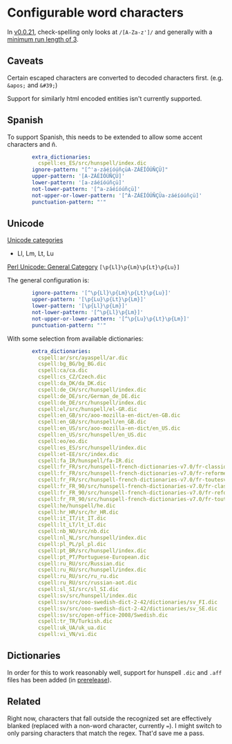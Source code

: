 # Configurable word characters

In [v0.0.21](https://github.com/check-spelling/check-spelling/releases/tag/v0.0.21), check-spelling only looks at `/[A-Za-z']/` and generally with a [minimum run length of 3](Configuration#shortest_word).

## Caveats

Certain escaped characters are converted to decoded characters first. (e.g. `&apos;` and `&#39;`)

Support for similarly html encoded entities isn't currently supported.

## Spanish

To support Spanish, this needs to be extended to allow some accent characters and ñ.

```yaml
        extra_dictionaries:
          cspell:es_ES/src/hunspell/index.dic
        ignore-pattern: "[^'a-záéíóúñçüA-ZÁÉÍÓÚÑÇÜ]"
        upper-pattern: '[A-ZÁÉÍÓÚÑÇÜ]'
        lower-pattern: '[a-záéíóúñçü]'
        not-lower-pattern: '[^a-záéíóúñçü]'
        not-upper-or-lower-pattern: '[^A-ZÁÉÍÓÚÑÇÜa-záéíóúñçü]'
        punctuation-pattern: "'"
```

## Unicode

[Unicode categories](https://www.compart.com/en/unicode/category)
* Ll, Lm, Lt, Lu

[Perl Unicode: General Category](https://perldoc.perl.org/perlunicode#General_Category)
 `[\p{Ll}\p{Lm}\p{Lt}\p{Lu}]`

The general configuration is:

```yaml
        ignore-pattern: '[^\p{Ll}\p{Lm}\p{Lt}\p{Lu}]'
        upper-pattern: '[\p{Lu}\p{Lt}\p{Lm}]'
        lower-pattern: '[\p{Ll}\p{Lm}]'
        not-lower-pattern: '[^\p{Ll}\p{Lm}]'
        not-upper-or-lower-pattern: '[^\p{Lu}\p{Lt}\p{Lm}]'
        punctuation-pattern: "'"
```

With some selection from available dictionaries:

```yaml
        extra_dictionaries:
          cspell:ar/src/ayaspell/ar.dic
          cspell:bg_BG/bg_BG.dic
          cspell:ca/ca.dic
          cspell:cs_CZ/Czech.dic
          cspell:da_DK/da_DK.dic
          cspell:de_CH/src/hunspell/index.dic
          cspell:de_DE/src/German_de_DE.dic
          cspell:de_DE/src/hunspell/index.dic
          cspell:el/src/hunspell/el-GR.dic
          cspell:en_GB/src/aoo-mozilla-en-dict/en-GB.dic
          cspell:en_GB/src/hunspell/en_GB.dic
          cspell:en_US/src/aoo-mozilla-en-dict/en_US.dic
          cspell:en_US/src/hunspell/en_US.dic
          cspell:eo/eo.dic
          cspell:es_ES/src/hunspell/index.dic
          cspell:et-EE/src/index.dic
          cspell:fa_IR/hunspell/fa-IR.dic
          cspell:fr_FR/src/hunspell-french-dictionaries-v7.0/fr-classique.dic
          cspell:fr_FR/src/hunspell-french-dictionaries-v7.0/fr-reforme1990.dic
          cspell:fr_FR/src/hunspell-french-dictionaries-v7.0/fr-toutesvariantes.dic
          cspell:fr_FR_90/src/hunspell-french-dictionaries-v7.0/fr-classique.dic
          cspell:fr_FR_90/src/hunspell-french-dictionaries-v7.0/fr-reforme1990.dic
          cspell:fr_FR_90/src/hunspell-french-dictionaries-v7.0/fr-toutesvariantes.dic
          cspell:he/hunspell/he.dic
          cspell:hr_HR/src/hr_HR.dic
          cspell:it_IT/it_IT.dic
          cspell:lt_LT/lt_LT.dic
          cspell:nb_NO/src/nb.dic
          cspell:nl_NL/src/hunspell/index.dic
          cspell:pl_PL/pl_pl.dic
          cspell:pt_BR/src/hunspell/index.dic
          cspell:pt_PT/Portuguese-European.dic
          cspell:ru_RU/src/Russian.dic
          cspell:ru_RU/src/hunspell/index.dic
          cspell:ru_RU/src/ru_ru.dic
          cspell:ru_RU/src/russian-aot.dic
          cspell:sl_SI/src/sl_SI.dic
          cspell:sv/src/hunspell/index.dic
          cspell:sv/src/ooo-swedish-dict-2-42/dictionaries/sv_FI.dic
          cspell:sv/src/ooo-swedish-dict-2-42/dictionaries/sv_SE.dic
          cspell:sv/src/open-office-2008/Swedish.dic
          cspell:tr_TR/Turkish.dic
          cspell:uk_UA/uk_ua.dic
          cspell:vi_VN/vi.dic
```

## Dictionaries

In order for this to work reasonably well, support for hunspell `.dic` and `.aff` files has been added (in [prerelease](https://github.com/check-spelling/check-spelling/commits/prerelease)).

## Related

Right now, characters that fall outside the recognized set are effectively blanked (replaced with a non-word character, currently `=`). I might switch to only parsing characters that match the regex. That'd save me a pass.
